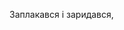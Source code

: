 





















































































Заплакався і заридався,